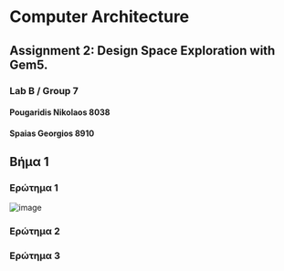 # Computer Architecture  
## Assignment 2: Design Space Exploration with Gem5.
### Lab B / Group 7
#### Pougaridis Nikolaos 8038
#### Spaias Georgios 8910


## **Βήμα 1**

### Ερώτημα 1
![image](https://user-images.githubusercontent.com/81879767/146050784-4213a4bf-f145-4865-ac59-ce3112961eb3.png)





### Ερώτημα 2

### Ερώτημα 3

